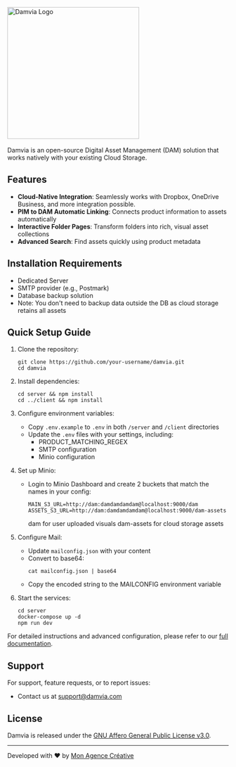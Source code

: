 <img src="https://github.com/user-attachments/assets/edddec3c-dd0d-4e49-8a61-973f6bddc959" alt="Damvia Logo" width="300"/><br><br>
Damvia is an open-source Digital Asset Management (DAM) solution that works natively with your existing Cloud Storage.

## Features

- **Cloud-Native Integration**: Seamlessly works with Dropbox, OneDrive Business, and more integration possible.
- **PIM to DAM Automatic Linking**: Connects product information to assets automatically
- **Interactive Folder Pages**: Transform folders into rich, visual asset collections
- **Advanced Search**: Find assets quickly using product metadata

## Installation Requirements

- Dedicated Server
- SMTP provider (e.g., Postmark)
- Database backup solution
- Note: You don't need to backup data outside the DB as cloud storage retains all assets

## Quick Setup Guide

1. Clone the repository:
   ```
   git clone https://github.com/your-username/damvia.git
   cd damvia
   ```

2. Install dependencies:
   ```
   cd server && npm install
   cd ../client && npm install
   ```

3. Configure environment variables:
   - Copy `.env.example` to `.env` in both `/server` and `/client` directories
   - Update the `.env` files with your settings, including:
     - PRODUCT_MATCHING_REGEX
     - SMTP configuration
     - Minio configuration

4. Set up Minio:
   - Login to Minio Dashboard and create 2 buckets that match the names in your config:
     ```
     MAIN_S3_URL=http://dam:damdamdamdam@localhost:9000/dam
     ASSETS_S3_URL=http://dam:damdamdamdam@localhost:9000/dam-assets
     ```
     dam for user uploaded visuals
     dam-assets for cloud storage assets

5. Configure Mail:
   - Update `mailconfig.json` with your content
   - Convert to base64:
     ```
     cat mailconfig.json | base64
     ```
   - Copy the encoded string to the MAILCONFIG environment variable

6. Start the services:
   ```
   cd server
   docker-compose up -d
   npm run dev
   ```

For detailed instructions and advanced configuration, please refer to our [full documentation](link-to-docs).

## Support

For support, feature requests, or to report issues:

- Contact us at [support@damvia.com](mailto:support@damvia.com)

## License

Damvia is released under the [GNU Affero General Public License v3.0](https://github.com/damviaHQ/damvia/blob/v1.0.0/LICENSE).

---

Developed with ❤️ by [Mon Agence Créative](https://www.monagencecreative.com)